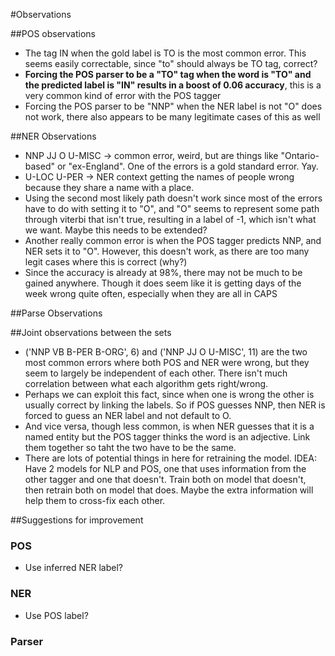 #Observations

##POS observations
- The tag IN when the gold label is TO is the most common error. This seems easily correctable, since "to" should always be TO tag, correct?
- __Forcing the POS parser to be a "TO" tag when the word is "TO" and the predicted label is "IN" results in a boost of 0.06 accuracy__, this is a very common kind of error with the POS tagger
- Forcing the POS parser to be "NNP" when the NER label is not "O" does not work, there also appears to be many legitimate cases of this as well

##NER Observations
- NNP JJ O U-MISC -> common error, weird, but are things like "Ontario-based" or "ex-England". One of the errors is a gold standard error. Yay.
- U-LOC U-PER -> NER context getting the names of people wrong because they share a name with a place.
- Using the second most likely path doesn't work since most of the errors have to do with setting it to "O", and "O" seems to represent some path through viterbi that isn't true, resulting in a label of -1, which isn't what we want. Maybe this needs to be extended?
- Another really common error is when the POS tagger predicts NNP, and NER sets it to "O". However, this doesn't work, as there are too many legit cases where this is correct (why?)
- Since the accuracy is already at 98%, there may not be much to be gained anywhere. Though it does seem like it is getting days of the week wrong quite often, especially when they are all in CAPS

##Parse Observations

##Joint observations between the sets
- ('NNP VB B-PER B-ORG', 6) and ('NNP JJ O U-MISC', 11) are the two most common errors where both POS and NER were wrong, but they seem to largely be independent of each other. There isn't much correlation between what each algorithm gets right/wrong.
- Perhaps we can exploit this fact, since when one is wrong the other is usually correct by linking the labels. So if POS guesses NNP, then NER is forced to guess an NER label and not default to O.
- And vice versa, though less common, is when NER guesses that it is a named entity but the POS tagger thinks the word is an adjective. Link them together so taht the two have to be the same.
- There are lots of potential things in here for retraining the model. IDEA: Have 2 models for NLP and POS, one that uses information from the other tagger and one that doesn't. Train both on model that doesn't, then retrain both on model that does. Maybe the extra information will help them to cross-fix each other.

##Suggestions for improvement
### POS
- Use inferred NER label?

### NER
- Use POS label?

### Parser
